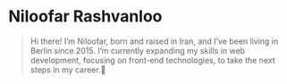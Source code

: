 # Niloofar Rashvanloo 
> Hi there! I’m Niloofar, born and raised in Iran, and I’ve been living in Berlin since 2015. I’m currently expanding my skills in web development, focusing on front-end technologies, to take the next steps in my career.🚀
